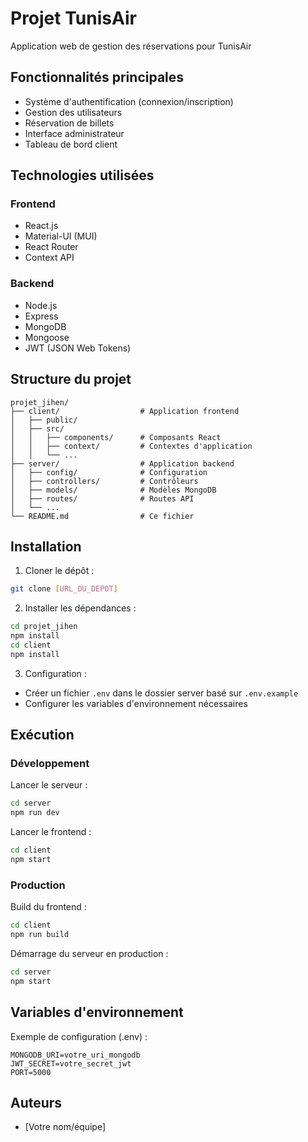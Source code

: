 # Projet TunisAir

Application web de gestion des réservations pour TunisAir

## Fonctionnalités principales

- Système d'authentification (connexion/inscription)
- Gestion des utilisateurs
- Réservation de billets
- Interface administrateur
- Tableau de bord client

## Technologies utilisées

### Frontend
- React.js
- Material-UI (MUI)
- React Router
- Context API

### Backend
- Node.js
- Express
- MongoDB
- Mongoose
- JWT (JSON Web Tokens)

## Structure du projet

```
projet_jihen/
├── client/                  # Application frontend
│   ├── public/
│   ├── src/
│   │   ├── components/      # Composants React
│   │   ├── context/         # Contextes d'application
│   │   └── ...
├── server/                  # Application backend
│   ├── config/              # Configuration
│   ├── controllers/         # Contrôleurs
│   ├── models/              # Modèles MongoDB
│   ├── routes/              # Routes API
│   └── ...
└── README.md                # Ce fichier
```

## Installation

1. Cloner le dépôt :
```bash
git clone [URL_DU_DEPOT]
```

2. Installer les dépendances :
```bash
cd projet_jihen
npm install
cd client
npm install
```

3. Configuration :
- Créer un fichier `.env` dans le dossier server basé sur `.env.example`
- Configurer les variables d'environnement nécessaires

## Exécution

### Développement
Lancer le serveur :
```bash
cd server
npm run dev
```

Lancer le frontend :
```bash
cd client
npm start
```

### Production
Build du frontend :
```bash
cd client
npm run build
```

Démarrage du serveur en production :
```bash
cd server
npm start
```

## Variables d'environnement

Exemple de configuration (.env) :
```
MONGODB_URI=votre_uri_mongodb
JWT_SECRET=votre_secret_jwt
PORT=5000
```

## Auteurs

- [Votre nom/équipe]
